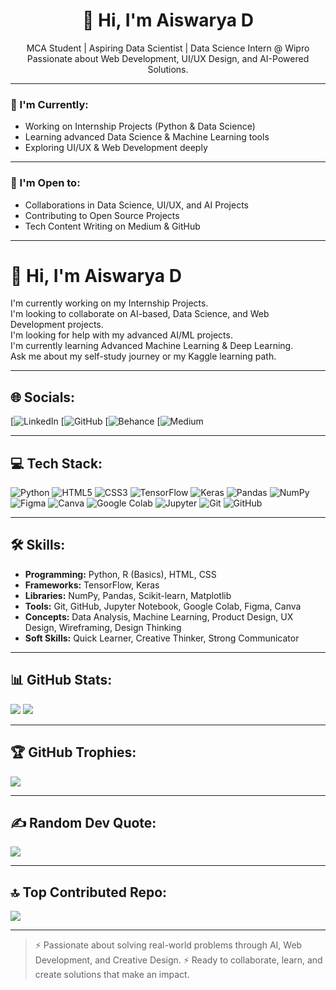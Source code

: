 
<h1 align="center">👋 Hi, I'm Aiswarya D</h1>

<p align="center">
MCA Student | Aspiring Data Scientist | Data Science Intern @ Wipro  
Passionate about Web Development, UI/UX Design, and AI-Powered Solutions.
</p>

---

### 🚀 I'm Currently:
- Working on Internship Projects (Python & Data Science)
- Learning advanced Data Science & Machine Learning tools
- Exploring UI/UX & Web Development deeply

---

### 🤝 I'm Open to:
- Collaborations in Data Science, UI/UX, and AI Projects
- Contributing to Open Source Projects
- Tech Content Writing on Medium & GitHub

---

# 👋 Hi, I'm Aiswarya D

I'm currently working on my Internship Projects.  
I'm looking to collaborate on AI-based, Data Science, and Web Development projects.  
I'm looking for help with my advanced AI/ML projects.  
I'm currently learning Advanced Machine Learning & Deep Learning.  
Ask me about my self-study journey or my Kaggle learning path.

---

## 🌐 Socials:

[![LinkedIn](https://www.linkedin.com/in/aiswarya-d-b583bb306/)
[![GitHub](https://github.com/AisChrona)
[![Behance]([https://www.behance.net/Aish_1123])
[![Medium]([https://medium.com/@aiswarya.ds2025])

---

## 💻 Tech Stack:

![Python](https://img.shields.io/badge/Python-3776AB?style=for-the-badge&logo=python&logoColor=white)
![HTML5](https://img.shields.io/badge/HTML5-E34F26?style=for-the-badge&logo=html5&logoColor=white)
![CSS3](https://img.shields.io/badge/CSS3-1572B6?style=for-the-badge&logo=css3&logoColor=white)
![TensorFlow](https://img.shields.io/badge/TensorFlow-FF6F00?style=for-the-badge&logo=tensorflow&logoColor=white)
![Keras](https://img.shields.io/badge/Keras-D00000?style=for-the-badge&logo=keras&logoColor=white)
![Pandas](https://img.shields.io/badge/Pandas-150458?style=for-the-badge&logo=pandas&logoColor=white)
![NumPy](https://img.shields.io/badge/NumPy-013243?style=for-the-badge&logo=numpy&logoColor=white)
![Figma](https://img.shields.io/badge/Figma-F24E1E?style=for-the-badge&logo=figma&logoColor=white)
![Canva](https://img.shields.io/badge/Canva-00C4CC?style=for-the-badge&logo=canva&logoColor=white)
![Google Colab](https://img.shields.io/badge/Google%20Colab-F9AB00?style=for-the-badge&logo=googlecolab&logoColor=white)
![Jupyter](https://img.shields.io/badge/Jupyter-F37626?style=for-the-badge&logo=jupyter&logoColor=white)
![Git](https://img.shields.io/badge/Git-F05032?style=for-the-badge&logo=git&logoColor=white)
![GitHub](https://img.shields.io/badge/GitHub-181717?style=for-the-badge&logo=github&logoColor=white)

---

## 🛠️ Skills:

- **Programming:** Python, R (Basics), HTML, CSS  
- **Frameworks:** TensorFlow, Keras  
- **Libraries:** NumPy, Pandas, Scikit-learn, Matplotlib  
- **Tools:** Git, GitHub, Jupyter Notebook, Google Colab, Figma, Canva  
- **Concepts:** Data Analysis, Machine Learning, Product Design, UX Design, Wireframing, Design Thinking  
- **Soft Skills:** Quick Learner, Creative Thinker, Strong Communicator  

---

## 📊 GitHub Stats:

![](https://github-readme-stats.vercel.app/api?username=AisChrona&theme=dark&hide_border=false&show_icons=true&count_private=true)
![](https://github-readme-streak-stats.herokuapp.com/?user=AisChrona&theme=dark&hide_border=false)

---

## 🏆 GitHub Trophies:

![](https://github-profile-trophy.vercel.app/?username=AisChrona&theme=darkhub&no-frame=false&no-bg=false&margin-w=4)

---

## ✍️ Random Dev Quote:
![](https://quotes-github-readme.vercel.app/api?type=horizontal&theme=radical)

---

## 🔝 Top Contributed Repo:
![](https://github-contributor-stats.vercel.app/api?username=AisChrona&limit=5&theme=dark&combine_all_yearly_contributions=true)

---

> ⚡ Passionate about solving real-world problems through AI, Web Development, and Creative Design.
> ⚡ Ready to collaborate, learn, and create solutions that make an impact.
